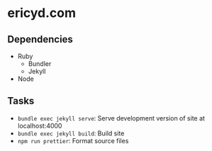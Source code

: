 # ericyd.com

## Dependencies
* Ruby
  * Bundler
  * Jekyll
* Node

## Tasks
* `bundle exec jekyll serve`: Serve development version of site at localhost:4000
* `bundle exec jekyll build`: Build site
* `npm run prettier`: Format source files
